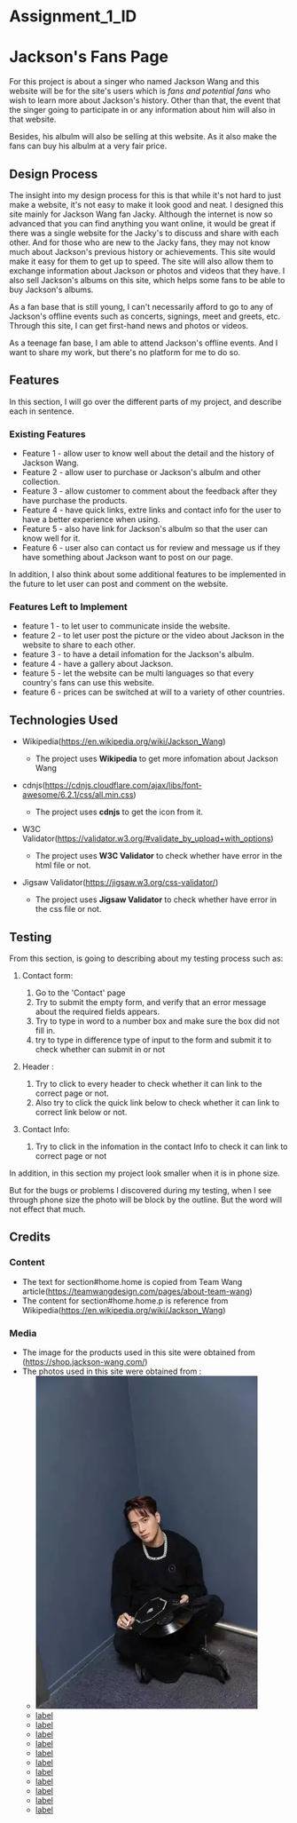 # Assignment_1_ID
# **Jackson's Fans Page**
For this project is about a singer who named Jackson Wang and this website will be for the site's users which is *fans and potential fans* who wish to learn more about Jackson's history. Other than that, the event that the singer going to participate in or any information about him will also in that website.

Besides, his albulm will also be selling at this website. As it also make the fans can buy his albulm at a very fair price.

## Design Process
The insight into my design process for this is that while it's not hard to just make a website, it's not easy to make it look good and neat. I designed this site mainly for Jackson Wang fan Jacky. Although the internet is now so advanced that you can find anything you want online, it would be great if there was a single website for the Jacky's to discuss and share with each other. And for those who are new to the Jacky fans, they may not know much about Jackson's previous history or achievements. This site would make it easy for them to get up to speed. The site will also allow them to exchange information about Jackson or photos and videos that they have. I also sell Jackson's albums on this site, which helps some fans to be able to buy Jackson's albums.

As a fan base that is still young, I can't necessarily afford to go to any of Jackson's offline events such as concerts, signings, meet and greets, etc. Through this site, I can get first-hand news and photos or videos.

As a teenage fan base, I am able to attend Jackson's offline events. And I want to share my work, but there's no platform for me to do so. 

## Features
In this section, I will go over the different parts of my project, and describe each in sentence.

### Existing Features
- Feature 1 - allow user to know well about the detail and the history of Jackson Wang.
- Feature 2 - allow user to purchase or Jackson's albulm and other collection.
- Feature 3 - allow customer to comment about the feedback after they have purchase the products.
- Feature 4 - have quick links, extre links and contact info for the user to have a better experience when using. 
- Feature 5 - also have link for Jackson's albulm so that the user can know well for it.
- Feature 6 - user also can contact us for review and message us if they have something about Jackson want to post on our page.

In addition,  I also think about some additional features to be implemented in the future to let user can post and comment on the website.

### Features Left to Implement
- feature 1 - to let user to communicate inside the website.
- feature 2 - to let user post the picture or the video about Jackson in the website to share to each other.
- feature 3 - to have a detail infomation for the Jackson's albulm.
- feature 4 - have a gallery about Jackson.
- feature 5 - let the website can be multi languages so that every country's fans can use this website.
- feature 6 - prices can be switched at will to a variety of other countries.

## Technologies Used
- Wikipedia(https://en.wikipedia.org/wiki/Jackson_Wang)
   + The project uses **Wikipedia** to get more infomation about Jackson Wang 

- cdnjs(https://cdnjs.cloudflare.com/ajax/libs/font-awesome/6.2.1/css/all.min.css)
   + The project uses **cdnjs** to get the icon from it.
  
- W3C Validator(https://validator.w3.org/#validate_by_upload+with_options)
   + The project uses **W3C Validator** to check whether have error in the html file or not.

- Jigsaw Validator(https://jigsaw.w3.org/css-validator/)
   + The project uses **Jigsaw Validator** to check whether have error in the css file or not.

## Testing
From this section, is going to describing about my testing process such as:

1. Contact form:
   1. Go to the 'Contact' page
   2. Try to submit the empty form, and verify that an error message about the required fields appears.
   3. Try to type in word to a number box and make sure the box did not fill in.
   4. try to type in difference type of input to the form and submit it to check whether can submit in or not

2. Header :
   1. Try to click to every header to check whether it can link to the correct page or not.
   2. Also try to click the quick link below to check whether it can link to correct link below or not.

3. Contact Info:
   1. Try to click in the infomation in the contact Info to check it can link to correct page or not

In addition, in this section my project look smaller when it is in phone size. 

But for the bugs or problems I discovered during my testing, when I see through phone size the photo will be block by the outline. But the word will not effect that much.

## Credits

### Content
- The text for section#home.home is copied from Team Wang article(https://teamwangdesign.com/pages/about-team-wang)
- The content for section#home.home.p is reference from Wikipedia(https://en.wikipedia.org/wiki/Jackson_Wang)


### Media
- The image for the products used in this site were obtained from (https://shop.jackson-wang.com/)
- The photos used in this site were obtained from :
    + ![Alt text](image/100%20ways.webp)
    + [label](image/blue.jpg%0D) 
    + [label](image/cuatomer1.jpg%0D) 
    + [label](image/customer2.jpg%0D)
    + [label](image/customer3.jpg%0D) 
    + [label](image/dawnofus.jpg%0D)
    + [label](image/Jackson-Blow-Publicity-2.webp%0D) 
    + [label](image/JW.jpg%0D) 
    + [label](image/JW2017.webp%0D)
    + [label](image/mudance.webp%0D)
    + [label](image/stage.jpg%0D) 
    + [label](image/with%20TW.jpg%0D) 
  